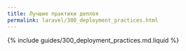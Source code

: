 ```yaml
---
title: Лучшие практики деплоя
permalink: laravel/300_deployment_practices.html
---
```


{% include guides/300_deployment_practices.md.liquid %}
